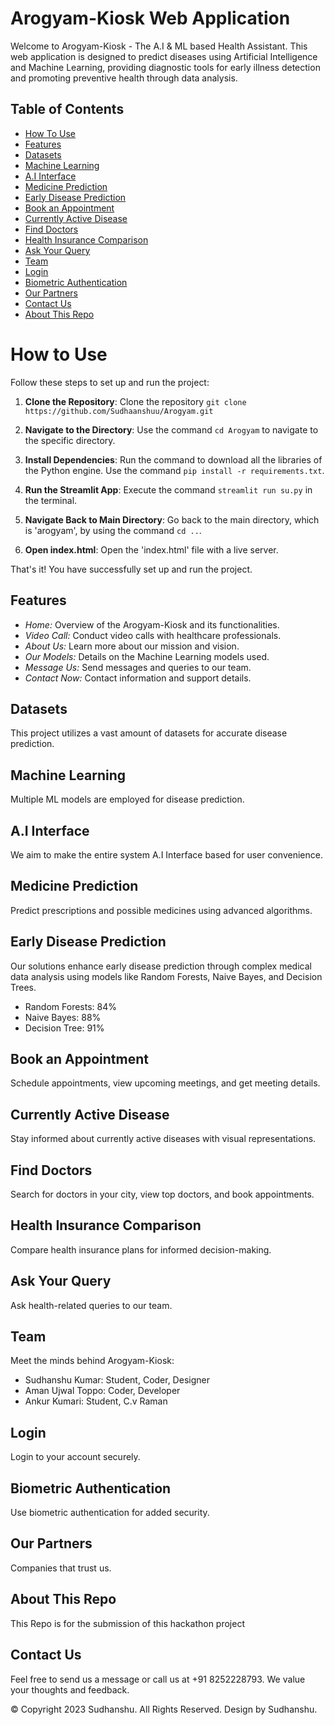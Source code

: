 # Arogyam-Kiosk Web Application

Welcome to Arogyam-Kiosk - The A.I & ML based Health Assistant. This web application is designed to predict diseases using Artificial Intelligence and Machine Learning, providing diagnostic tools for early illness detection and promoting preventive health through data analysis.

## Table of Contents
- [How To Use](#use)
- [Features](#features)
- [Datasets](#datasets)
- [Machine Learning](#machine-learning)
- [A.I Interface](#ai-interface)
- [Medicine Prediction](#medicine-prediction)
- [Early Disease Prediction](#early-disease-prediction)
- [Book an Appointment](#book-an-appointment)
- [Currently Active Disease](#currently-active-disease)
- [Find Doctors](#find-doctors)
- [Health Insurance Comparison](#health-insurance-comparison)
- [Ask Your Query](#ask-your-query)
- [Team](#team)
- [Login](#login)
- [Biometric Authentication](#biometric-authentication)
- [Our Partners](#our-partners)
- [Contact Us](#contact-us)
- [About This Repo](#about-this-repo)


# How to Use

Follow these steps to set up and run the project:

1. **Clone the Repository**: Clone the repository `git clone https://github.com/Sudhaanshuu/Arogyam.git`

2. **Navigate to the Directory**: Use the command `cd Arogyam` to navigate to the specific directory.

3. **Install Dependencies**: Run the command to download all the libraries of the Python engine. Use the command `pip install -r requirements.txt`.

4. **Run the Streamlit App**: Execute the command `streamlit run su.py` in the terminal.

5. **Navigate Back to Main Directory**: Go back to the main directory, which is 'arogyam', by using the command `cd ..`.

6. **Open index.html**: Open the 'index.html' file with a live server.

That's it! You have successfully set up and run the project.

## Features
- *Home:* Overview of the Arogyam-Kiosk and its functionalities.
- *Video Call:* Conduct video calls with healthcare professionals.
- *About Us:* Learn more about our mission and vision.
- *Our Models:* Details on the Machine Learning models used.
- *Message Us:* Send messages and queries to our team.
- *Contact Now:* Contact information and support details.

## Datasets
This project utilizes a vast amount of datasets for accurate disease prediction.

## Machine Learning
Multiple ML models are employed for disease prediction.

## A.I Interface
We aim to make the entire system A.I Interface based for user convenience.

## Medicine Prediction
Predict prescriptions and possible medicines using advanced algorithms.

## Early Disease Prediction
Our solutions enhance early disease prediction through complex medical data analysis using models like Random Forests, Naive Bayes, and Decision Trees.

- Random Forests: 84%
- Naive Bayes: 88%
- Decision Tree: 91%

## Book an Appointment
Schedule appointments, view upcoming meetings, and get meeting details.

## Currently Active Disease
Stay informed about currently active diseases with visual representations.

## Find Doctors
Search for doctors in your city, view top doctors, and book appointments.

## Health Insurance Comparison
Compare health insurance plans for informed decision-making.

## Ask Your Query
Ask health-related queries to our team.

## Team
Meet the minds behind Arogyam-Kiosk:

- Sudhanshu Kumar: Student, Coder, Designer
- Aman Ujwal Toppo: Coder, Developer
- Ankur Kumari: Student, C.v Raman

## Login
Login to your account securely.

## Biometric Authentication
Use biometric authentication for added security.

## Our Partners
Companies that trust us.

## About This Repo
This Repo is for the submission of this hackathon project

## Contact Us
Feel free to send us a message or call us at +91 8252228793. We value your thoughts and feedback.

© Copyright 2023 Sudhanshu. All Rights Reserved. Design by Sudhanshu.